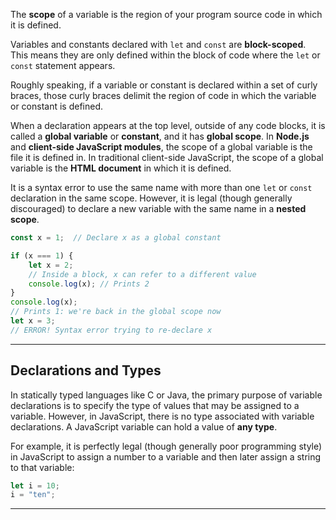 
The **scope** of a variable is the region of your program source code in which it is defined.

Variables and constants declared with `let` and `const` are **block-scoped**. This means they are only defined within the block of code where the `let` or `const` statement appears.

Roughly speaking, if a variable or constant is declared within a set of curly braces, those curly braces delimit the region of code in which the variable or constant is defined.

When a declaration appears at the top level, outside of any code blocks, it is called a **global variable** or **constant**, and it has **global scope**. In **Node.js** and **client-side JavaScript modules**, the scope of a global variable is the file it is defined in. In traditional client-side JavaScript, the scope of a global variable is the **HTML document** in which it is defined.

It is a syntax error to use the same name with more than one `let` or `const` declaration in the same scope. However, it is legal (though generally discouraged) to declare a new variable with the same name in a **nested scope**.

```js
const x = 1;  // Declare x as a global constant

if (x === 1) {
    let x = 2;
    // Inside a block, x can refer to a different value
    console.log(x); // Prints 2
}
console.log(x);
// Prints 1: we're back in the global scope now
let x = 3;
// ERROR! Syntax error trying to re-declare x
```

---

## Declarations and Types

In statically typed languages like C or Java, the primary purpose of variable declarations is to specify the type of values that may be assigned to a variable. However, in JavaScript, there is no type associated with variable declarations. A JavaScript variable can hold a value of **any type**.

For example, it is perfectly legal (though generally poor programming style) in JavaScript to assign a number to a variable and then later assign a string to that variable:

```js
let i = 10;
i = "ten";
```


____

